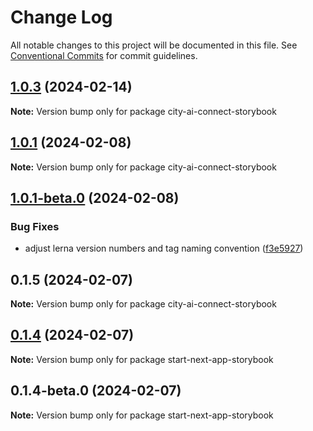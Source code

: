 # Change Log

All notable changes to this project will be documented in this file.
See [Conventional Commits](https://conventionalcommits.org) for commit guidelines.

## [1.0.3](https://github.com/fgh-global/clair/compare/city-ai-connect-storybook@1.0.1...city-ai-connect-storybook@1.0.3) (2024-02-14)

**Note:** Version bump only for package city-ai-connect-storybook





## [1.0.1](https://github.com/fgh-global/clair/compare/city-ai-connect-storybook@1.0.1-beta.0...city-ai-connect-storybook@1.0.1) (2024-02-08)

**Note:** Version bump only for package city-ai-connect-storybook





## [1.0.1-beta.0](https://github.com/fgh-global/clair/compare/city-ai-connect-storybook@0.1.5...city-ai-connect-storybook@1.0.1-beta.0) (2024-02-08)


### Bug Fixes

* adjust lerna version numbers and tag naming convention ([f3e5927](https://github.com/fgh-global/clair/commit/f3e5927b05bae2be78de072d7aa023bbd23e9ea5))





## 0.1.5 (2024-02-07)

**Note:** Version bump only for package city-ai-connect-storybook





## [0.1.4](https://github.com/fgh-global/clair/compare/start-next-app-storybook@0.1.4-beta.0...start-next-app-storybook@0.1.4) (2024-02-07)

**Note:** Version bump only for package start-next-app-storybook





## 0.1.4-beta.0 (2024-02-07)

**Note:** Version bump only for package start-next-app-storybook
